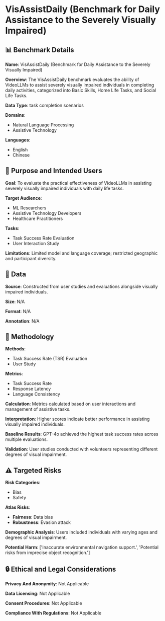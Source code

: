 # VisAssistDaily (Benchmark for Daily Assistance to the Severely Visually Impaired)

## 📊 Benchmark Details

**Name**: VisAssistDaily (Benchmark for Daily Assistance to the Severely Visually Impaired)

**Overview**: The VisAssistDaily benchmark evaluates the ability of VideoLLMs to assist severely visually impaired individuals in completing daily activities, categorized into Basic Skills, Home Life Tasks, and Social Life Tasks.

**Data Type**: task completion scenarios

**Domains**:
- Natural Language Processing
- Assistive Technology

**Languages**:
- English
- Chinese

## 🎯 Purpose and Intended Users

**Goal**: To evaluate the practical effectiveness of VideoLLMs in assisting severely visually impaired individuals with daily life tasks.

**Target Audience**:
- ML Researchers
- Assistive Technology Developers
- Healthcare Practitioners

**Tasks**:
- Task Success Rate Evaluation
- User Interaction Study

**Limitations**: Limited model and language coverage; restricted geographic and participant diversity.

## 💾 Data

**Source**: Constructed from user studies and evaluations alongside visually impaired individuals.

**Size**: N/A

**Format**: N/A

**Annotation**: N/A

## 🔬 Methodology

**Methods**:
- Task Success Rate (TSR) Evaluation
- User Study

**Metrics**:
- Task Success Rate
- Response Latency
- Language Consistency

**Calculation**: Metrics calculated based on user interactions and management of assistive tasks.

**Interpretation**: Higher scores indicate better performance in assisting visually impaired individuals.

**Baseline Results**: GPT-4o achieved the highest task success rates across multiple evaluations.

**Validation**: User studies conducted with volunteers representing different degrees of visual impairment.

## ⚠️ Targeted Risks

**Risk Categories**:
- Bias
- Safety

**Atlas Risks**:
- **Fairness**: Data bias
- **Robustness**: Evasion attack

**Demographic Analysis**: Users included individuals with varying ages and degrees of visual impairment.

**Potential Harm**: ['Inaccurate environmental navigation support.', 'Potential risks from imprecise object recognition.']

## 🔒 Ethical and Legal Considerations

**Privacy And Anonymity**: Not Applicable

**Data Licensing**: Not Applicable

**Consent Procedures**: Not Applicable

**Compliance With Regulations**: Not Applicable
